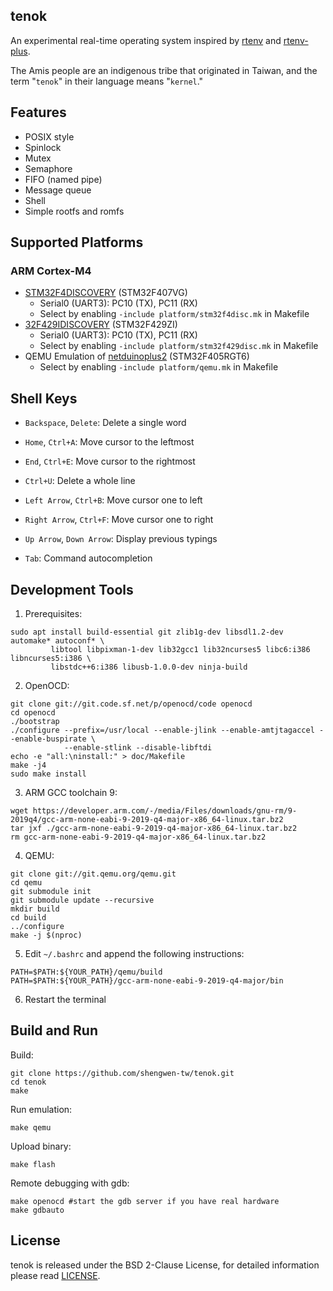 ## tenok
An experimental real-time operating system inspired by [rtenv](https://github.com/embedded2014/rtenv) and [rtenv-plus](https://github.com/embedded2014/rtenv-plus).

The Amis people are an indigenous tribe that originated in Taiwan, and
the term "`tenok`" in their language means "`kernel`."

## Features

* POSIX style
* Spinlock
* Mutex
* Semaphore
* FIFO (named pipe)
* Message queue
* Shell
* Simple rootfs and romfs

## Supported Platforms

### ARM Cortex-M4

* [STM32F4DISCOVERY](https://www.st.com/en/evaluation-tools/stm32f4discovery.html) (STM32F407VG)
  - Serial0 (UART3): PC10 (TX), PC11 (RX)
  - Select by enabling `-include platform/stm32f4disc.mk` in Makefile
* [32F429IDISCOVERY](https://www.st.com/en/evaluation-tools/32f429idiscovery.html) (STM32F429ZI)
  - Serial0 (UART3): PC10 (TX), PC11 (RX)
  - Select by enabling `-include platform/stm32f429disc.mk` in Makefile
* QEMU Emulation of [netduinoplus2](https://qemu.readthedocs.io/en/latest/system/arm/stm32.html) (STM32F405RGT6)
  - Select by enabling `-include platform/qemu.mk` in Makefile

## Shell Keys

* `Backspace`, `Delete`: Delete a single word

* `Home`, `Ctrl+A`: Move cursor to the leftmost

* `End`, `Ctrl+E`: Move cursor to the rightmost

* `Ctrl+U`: Delete a whole line

* `Left Arrow`, `Ctrl+B`: Move cursor one to left

* `Right Arrow`, `Ctrl+F`: Move cursor one to right

* `Up Arrow`, `Down Arrow`: Display previous typings

* `Tab`: Command autocompletion

## Development Tools

1. Prerequisites:

```
sudo apt install build-essential git zlib1g-dev libsdl1.2-dev automake* autoconf* \
         libtool libpixman-1-dev lib32gcc1 lib32ncurses5 libc6:i386 libncurses5:i386 \
         libstdc++6:i386 libusb-1.0.0-dev ninja-build
```

2. OpenOCD:

```
git clone git://git.code.sf.net/p/openocd/code openocd
cd openocd
./bootstrap
./configure --prefix=/usr/local --enable-jlink --enable-amtjtagaccel --enable-buspirate \
            --enable-stlink --disable-libftdi
echo -e "all:\ninstall:" > doc/Makefile
make -j4
sudo make install
```

3. ARM GCC toolchain 9:

```
wget https://developer.arm.com/-/media/Files/downloads/gnu-rm/9-2019q4/gcc-arm-none-eabi-9-2019-q4-major-x86_64-linux.tar.bz2
tar jxf ./gcc-arm-none-eabi-9-2019-q4-major-x86_64-linux.tar.bz2
rm gcc-arm-none-eabi-9-2019-q4-major-x86_64-linux.tar.bz2
```

4. QEMU:

```
git clone git://git.qemu.org/qemu.git
cd qemu
git submodule init
git submodule update --recursive
mkdir build
cd build
../configure
make -j $(nproc)
```

5. Edit `~/.bashrc` and append the following instructions:

```
PATH=$PATH:${YOUR_PATH}/qemu/build
PATH=$PATH:${YOUR_PATH}/gcc-arm-none-eabi-9-2019-q4-major/bin
```

6. Restart the terminal

## Build and Run

Build:

```
git clone https://github.com/shengwen-tw/tenok.git
cd tenok
make
 ```
 
Run emulation:
 
```
make qemu
```
 
Upload binary:
 
```
make flash
```

Remote debugging with gdb:

```
make openocd #start the gdb server if you have real hardware
make gdbauto
```

## License

tenok is released under the BSD 2-Clause License, for detailed information please read [LICENSE](https://github.com/shengwen-tw/neo-rtenv/blob/master/LICENSE).
